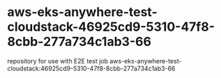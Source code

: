 # aws-eks-anywhere-test-cloudstack-46925cd9-5310-47f8-8cbb-277a734c1ab3-66
repository for use with E2E test job aws-eks-anywhere-test-cloudstack:46925cd9-5310-47f8-8cbb-277a734c1ab3-66
